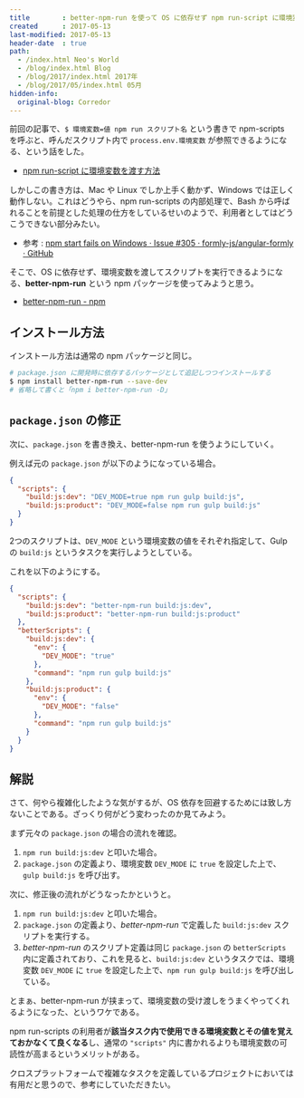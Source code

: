 ```yaml
---
title        : better-npm-run を使って OS に依存せず npm run-script に環境変数を渡す
created      : 2017-05-13
last-modified: 2017-05-13
header-date  : true
path:
  - /index.html Neo's World
  - /blog/index.html Blog
  - /blog/2017/index.html 2017年
  - /blog/2017/05/index.html 05月
hidden-info:
  original-blog: Corredor
---
```


前回の記事で、`$ 環境変数=値 npm run スクリプト名` という書きで npm-scripts を呼ぶと、呼んだスクリプト内で `process.env.環境変数` が参照できるようになる、という話をした。

- [npm run-script に環境変数を渡す方法](/blog/2017/05/12-01.html)

しかしこの書き方は、Mac や Linux でしか上手く動かず、Windows では正しく動作しない。これはどうやら、npm run-scripts の内部処理で、Bash から呼ばれることを前提とした処理の仕方をしているせいのようで、利用者としてはどうこうできない部分みたい。

- 参考 : [npm start fails on Windows · Issue #305 · formly-js/angular-formly · GitHub](https://github.com/formly-js/angular-formly/issues/305)

そこで、OS に依存せず、環境変数を渡してスクリプトを実行できるようになる、**better-npm-run** という npm パッケージを使ってみようと思う。

- [better-npm-run - npm](https://www.npmjs.com/package/better-npm-run)

## インストール方法

インストール方法は通常の npm パッケージと同じ。

```bash
# package.json に開発時に依存するパッケージとして追記しつつインストールする
$ npm install better-npm-run --save-dev
# 省略して書くと「npm i better-npm-run -D」
```

## `package.json` の修正

次に、`package.json` を書き換え、better-npm-run を使うようにしていく。

例えば元の `package.json` が以下のようになっている場合。

```json
{
  "scripts": {
    "build:js:dev": "DEV_MODE=true npm run gulp build:js",
    "build:js:product": "DEV_MODE=false npm run gulp build:js"
  }
}
```

2つのスクリプトは、`DEV_MODE` という環境変数の値をそれぞれ指定して、Gulp の `build:js` というタスクを実行しようとしている。

これを以下のようにする。

```json
{
  "scripts": {
    "build:js:dev": "better-npm-run build:js:dev",
    "build:js:product": "better-npm-run build:js:product"
  },
  "betterScripts": {
    "build:js:dev": {
      "env": {
        "DEV_MODE": "true"
      },
      "command": "npm run gulp build:js"
    },
    "build:js:product": {
      "env": {
        "DEV_MODE": "false"
      },
      "command": "npm run gulp build:js"
    }
  }
}
```

## 解説

さて、何やら複雑化したような気がするが、OS 依存を回避するためには致し方ないことである。ざっくり何がどう変わったのか見てみよう。

まず元々の `package.json` の場合の流れを確認。

1. `npm run build:js:dev` と叩いた場合。
2. `package.json` の定義より、環境変数 `DEV_MODE` に `true` を設定した上で、`gulp build:js` を呼び出す。

次に、修正後の流れがどうなったかというと。

1. `npm run build:js:dev` と叩いた場合。
2. `package.json` の定義より、*better-npm-run* で定義した `build:js:dev` スクリプトを実行する。
3. *better-npm-run* のスクリプト定義は同じ `package.json` の `betterScripts` 内に定義されており、これを見ると、`build:js:dev` というタスクでは、環境変数 `DEV_MODE` に `true` を設定した上で、`npm run gulp build:js` を呼び出している。

とまぁ、better-npm-run が挟まって、環境変数の受け渡しをうまくやってくれるようになった、というワケである。

npm run-scripts の利用者が**該当タスク内で使用できる環境変数とその値を覚えておかなくて良くなる**し、通常の `"scripts"` 内に書かれるよりも環境変数の可読性が高まるというメリットがある。

クロスプラットフォームで複雑なタスクを定義しているプロジェクトにおいては有用だと思うので、参考にしていただきたい。
